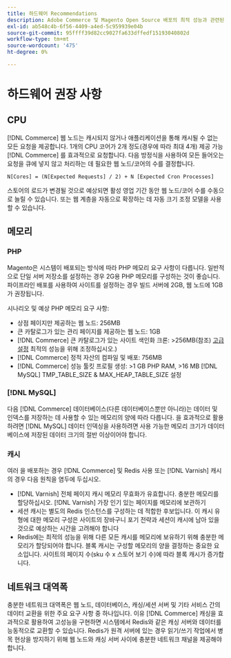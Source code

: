```yaml
---
title: 하드웨어 Recommendations
description: Adobe Commerce 및 Magento Open Source 배포의 최적 성능과 관련된 권장 하드웨어 목록을 검토하십시오.
exl-id: ab548c4b-6f56-4409-a4ed-5c959939e04b
source-git-commit: 95ffff39d82cc9027fa633dffedf15193040802d
workflow-type: tm+mt
source-wordcount: '475'
ht-degree: 0%

---
```


# 하드웨어 권장 사항

## CPU

[!DNL Commerce] 웹 노드는 캐시되지 않거나 애플리케이션을 통해 캐시될 수 없는 모든 요청을 제공합니다. 1개의 CPU 코어가 2개 정도(경우에 따라 최대 4개) 제공 가능 [!DNL Commerce] 를 효과적으로 요청합니다. 다음 방정식을 사용하여 모든 들어오는 요청을 큐에 넣지 않고 처리하는 데 필요한 웹 노드/코어의 수를 결정합니다.

```
N[Cores] = (N[Expected Requests] / 2) + N [Expected Cron Processes]
```

스토어의 로드가 변경될 것으로 예상되면 활성 영업 기간 동안 웹 노드/코어 수를 수동으로 늘릴 수 있습니다. 또는 웹 계층을 자동으로 확장하는 데 자동 크기 조정 모델을 사용할 수 있습니다.

## 메모리

### PHP

Magento은 시스템이 배포되는 방식에 따라 PHP 메모리 요구 사항이 다릅니다.  일반적으로 단일 서버 저장소를 설정하는 경우 2G용 PHP 메모리를 구성하는 것이 좋습니다.  파이프라인 배포를 사용하여 사이트를 설정하는 경우 빌드 서버에 2GB, 웹 노드에 1GB가 권장됩니다.

시나리오 및 예상 PHP 메모리 요구 사항:

* 상점 페이지만 제공하는 웹 노드: 256MB
* 큰 카탈로그가 있는 관리 페이지를 제공하는 웹 노드: 1GB
* [!DNL Commerce] 큰 카탈로그가 있는 사이트 색인화 크론: >256MB(참조) [고급 설정](../performance/advanced-setup.md) 최적의 성능을 위해 조정하십시오.)
* [!DNL Commerce] 정적 자산의 컴파일 및 배포: 756MB
* [!DNL Commerce] 성능 툴킷 프로필 생성: >1 GB PHP RAM, >16 MB [!DNL MySQL] TMP_TABLE_SIZE &amp; MAX_HEAP_TABLE_SIZE 설정

### [!DNL MySQL]

다음 [!DNL Commerce] 데이터베이스(다른 데이터베이스뿐만 아니라)는 데이터 및 인덱스를 저장하는 데 사용할 수 있는 메모리의 양에 따라 다릅니다. 을 효과적으로 활용하려면 [!DNL MySQL] 데이터 인덱싱을 사용하려면 사용 가능한 메모리 크기가 데이터베이스에 저장된 데이터 크기의 절반 이상이어야 합니다.

### 캐시

여러 을 배포하는 경우 [!DNL Commerce] 및 Redis 사용 또는 [!DNL Varnish] 캐시의 경우 다음 원칙을 염두에 두십시오.

* [!DNL Varnish] 전체 페이지 캐시 메모리 무효화가 유효합니다. 충분한 메모리를 할당하십시오. [!DNL Varnish] 가장 인기 있는 페이지를 메모리에 보관하기
* 세션 캐시는 별도의 Redis 인스턴스를 구성하는 데 적합한 후보입니다.  이 캐시 유형에 대한 메모리 구성은 사이트의 장바구니 포기 전략과 세션이 캐시에 남아 있을 것으로 예상하는 시간을 고려해야 합니다
* Redis에는 최적의 성능을 위해 다른 모든 캐시를 메모리에 보유하기 위해 충분한 메모리가 할당되어야 합니다.  블록 캐시는 구성할 메모리의 양을 결정하는 중요한 요소입니다.  사이트의 페이지 수(sku 수 x 스토어 보기 수)에 따라 블록 캐시가 증가합니다.

## 네트워크 대역폭

충분한 네트워크 대역폭은 웹 노드, 데이터베이스, 캐싱/세션 서버 및 기타 서비스 간의 데이터 교환을 위한 주요 요구 사항 중 하나입니다. 이유 [!DNL Commerce] 캐싱을 효과적으로 활용하여 고성능을 구현하면 시스템에서 Redis와 같은 캐싱 서버와 데이터를 능동적으로 교환할 수 있습니다. Redis가 원격 서버에 있는 경우 읽기/쓰기 작업에서 병목 현상을 방지하기 위해 웹 노드와 캐싱 서버 사이에 충분한 네트워크 채널을 제공해야 합니다.
